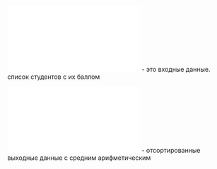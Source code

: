 ![](students.txt) - это входные данные. список студентов с их баллом

![](results.txt) - отсортированные выходные данные с средним арифметическим
